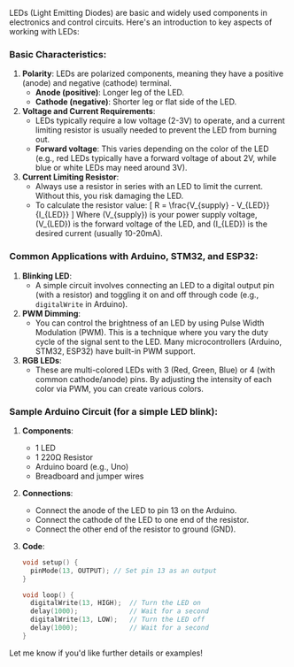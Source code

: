 LEDs (Light Emitting Diodes) are basic and widely used components in electronics and control circuits. Here's an introduction to key aspects of working with LEDs:

### Basic Characteristics:

1. **Polarity**: LEDs are polarized components, meaning they have a positive (anode) and negative (cathode) terminal.
    - **Anode (positive)**: Longer leg of the LED.
    - **Cathode (negative)**: Shorter leg or flat side of the LED.
2. **Voltage and Current Requirements**:
    - LEDs typically require a low voltage (2-3V) to operate, and a current limiting resistor is usually needed to prevent the LED from burning out.
    - **Forward voltage**: This varies depending on the color of the LED (e.g., red LEDs typically have a forward voltage of about 2V, while blue or white LEDs may need around 3V).
3. **Current Limiting Resistor**:
    - Always use a resistor in series with an LED to limit the current. Without this, you risk damaging the LED.
    - To calculate the resistor value:
    \[
    R = \frac{V_{supply} - V_{LED}}{I_{LED}}
    \]
    Where \(V_{supply}\) is your power supply voltage, \(V_{LED}\) is the forward voltage of the LED, and \(I_{LED}\) is the desired current (usually 10-20mA).

### Common Applications with Arduino, STM32, and ESP32:

1. **Blinking LED**:
    - A simple circuit involves connecting an LED to a digital output pin (with a resistor) and toggling it on and off through code (e.g., `digitalWrite` in Arduino).
2. **PWM Dimming**:
    - You can control the brightness of an LED by using Pulse Width Modulation (PWM). This is a technique where you vary the duty cycle of the signal sent to the LED. Many microcontrollers (Arduino, STM32, ESP32) have built-in PWM support.
3. **RGB LEDs**:
    - These are multi-colored LEDs with 3 (Red, Green, Blue) or 4 (with common cathode/anode) pins. By adjusting the intensity of each color via PWM, you can create various colors.

### Sample Arduino Circuit (for a simple LED blink):

1. **Components**:
    - 1 LED
    - 1 220Ω Resistor
    - Arduino board (e.g., Uno)
    - Breadboard and jumper wires
2. **Connections**:
    - Connect the anode of the LED to pin 13 on the Arduino.
    - Connect the cathode of the LED to one end of the resistor.
    - Connect the other end of the resistor to ground (GND).
3. **Code**:
    
    ```cpp
    void setup() {
      pinMode(13, OUTPUT); // Set pin 13 as an output
    }
    
    void loop() {
      digitalWrite(13, HIGH);  // Turn the LED on
      delay(1000);             // Wait for a second
      digitalWrite(13, LOW);   // Turn the LED off
      delay(1000);             // Wait for a second
    }
    
    ```
    

Let me know if you'd like further details or examples!
